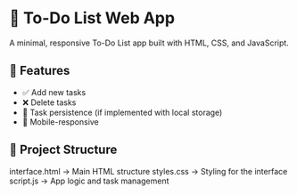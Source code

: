 # 📝 To-Do List Web App

A minimal, responsive To-Do List app built with HTML, CSS, and JavaScript.

## 🚀 Features
- ✅ Add new tasks
- ❌ Delete tasks
- 📌 Task persistence (if implemented with local storage)
- 📱 Mobile-responsive

## 📂 Project Structure
interface.html → Main HTML structure
styles.css → Styling for the interface
script.js → App logic and task management
